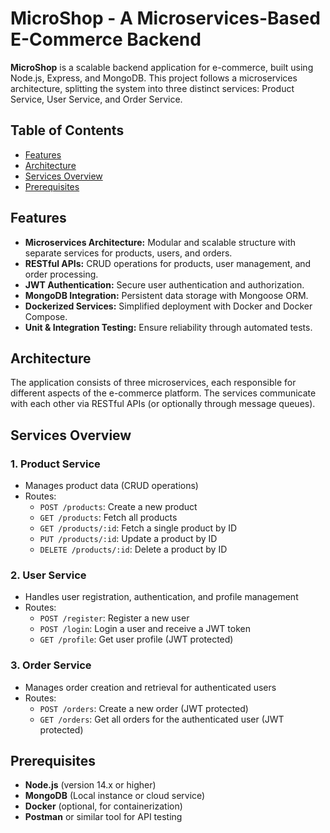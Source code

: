 # **MicroShop - A Microservices-Based E-Commerce Backend**

**MicroShop** is a scalable backend application for e-commerce, built using Node.js, Express, and MongoDB. This project follows a microservices architecture, splitting the system into three distinct services: Product Service, User Service, and Order Service.

## **Table of Contents**
- [Features](#features)
- [Architecture](#architecture)
- [Services Overview](#services-overview)
- [Prerequisites](#prerequisites)

## **Features**

- **Microservices Architecture:** Modular and scalable structure with separate services for products, users, and orders.
- **RESTful APIs:** CRUD operations for products, user management, and order processing.
- **JWT Authentication:** Secure user authentication and authorization.
- **MongoDB Integration:** Persistent data storage with Mongoose ORM.
- **Dockerized Services:** Simplified deployment with Docker and Docker Compose.
- **Unit & Integration Testing:** Ensure reliability through automated tests.

## **Architecture**

The application consists of three microservices, each responsible for different aspects of the e-commerce platform. The services communicate with each other via RESTful APIs (or optionally through message queues).

## **Services Overview**

### 1. **Product Service**
   - Manages product data (CRUD operations)
   - Routes:
     - `POST /products`: Create a new product
     - `GET /products`: Fetch all products
     - `GET /products/:id`: Fetch a single product by ID
     - `PUT /products/:id`: Update a product by ID
     - `DELETE /products/:id`: Delete a product by ID

### 2. **User Service**
   - Handles user registration, authentication, and profile management
   - Routes:
     - `POST /register`: Register a new user
     - `POST /login`: Login a user and receive a JWT token
     - `GET /profile`: Get user profile (JWT protected)

### 3. **Order Service**
   - Manages order creation and retrieval for authenticated users
   - Routes:
     - `POST /orders`: Create a new order (JWT protected)
     - `GET /orders`: Get all orders for the authenticated user (JWT protected)

## **Prerequisites**

- **Node.js** (version 14.x or higher)
- **MongoDB** (Local instance or cloud service)
- **Docker** (optional, for containerization)
- **Postman** or similar tool for API testing
